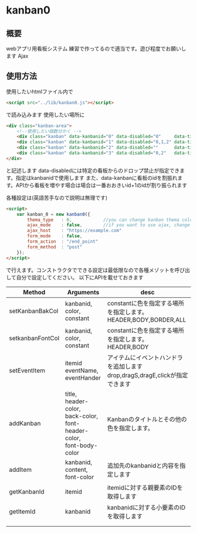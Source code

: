 # kanban0
## 概要
webアプリ用看板システム
練習で作ってるので適当です。遊び程度でお願いします
Ajax

## 使用方法
使用したいhtmlファイル内で
```html
<script src="../lib/kanban0.js"></script>
```
で読み込みます
使用したい場所に
```html
<div class="kanban-area">
    <!--使用したい個数分かく -->
    <div class="kanban" data-kanbanid="0" data-disabled="0"     data-title="kanban0"></div>
    <div class="kanban" data-kanbanid="1" data-disabled="0,1,2" data-title="kanban1"></div>
    <div class="kanban" data-kanbanid="2" data-disabled=""      data-title="kanban2"></div>
    <div class="kanban" data-kanbanid="3" data-disabled="0,2"   data-title="kanban3"></div>
</div>
```
    
と記述します
data-disabledには特定の看板からのドロップ禁止が指定できます。指定はkanbanidで使用します
また、data-kanbanに看板のidを割振れます。APIから看板を増やす場合は場合は一番おおきいid+1のidが割り振られます

各種設定は(英語苦手なので説明は無理です)

```html
<script>
    var kanban_0 = new kanban0({
        thema_type   : 0,            //you can change kanban thema color . thema_type : 0: nomal-thema-color, 1: for deuteranopia-color, 2:dark-thema-color -1: custom-thema-color (you need set thema-color by API).if you want to choose another thema-color ,you can use kanban API.
        ajax_mode    : false,        //if you want to use ajax, change ajax_mode: true
        ajax_host    : "https://example.com"
        form_mode    : false,
        form_action  : "/end_point"
        form_method  : "post"
    });
</script>
```

で行えます。コンストラクタでできる設定は最低限なので各種メゾットを呼び出して自分で設定してください。
以下にAPIを載せておきます


| Method           | Arguments                                                                           | desc                                                                           |
|------------------|-------------------------------------------------------------------------------------|--------------------------------------------------------------------------------|
| setKanbanBakCol  | kanbanid,<br> color,<br> constant                                                   | constantに色を指定する場所を指定します。<br>HEADER,BODY,BORDER,ALL             |
| setkanbanFontCol | kanbanid,<br> color,<br> constant                                                   | constantに色を指定する場所を指定します。<br>HEADER,BODY                        |
| setEventItem     | itemid<br>eventName,<br> eventHander                                                | アイテムにイベントハンドラを追加します<br>drop,dragS,dragE,clickが指定できます |
| addKanban        | title, <br>header-color,<br> back-color, <br>font-header-color, <br>font-body-color | Kanbanのタイトルとその他の色を指定します。                                     |
| addItem          | kanbanid,<br>content, <br>font-color                                                | 追加先のkanbanidと内容を指定します                                             |
| getKanbanId      | itemid                                                                              | itemidに対する親要素のIDを取得します                                           |
| getItemId        | kanbanid                                                                            | kanbanidに対する小要素のIDを取得します                                         |
|                  |                                                                                     |                                                                                |
|                  |                                                                                     |                                                                                |

    
